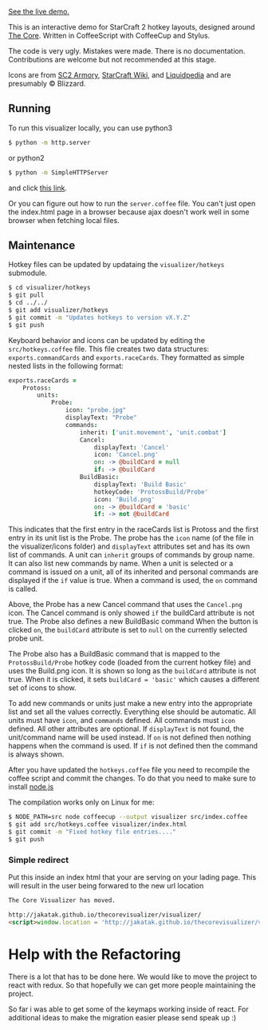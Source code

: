 
[See the live demo.](http://IvanVolosyuk.github.io/thecorevisualizer/visualizer)

This is an interactive demo for StarCraft 2 hotkey layouts, designed around [The Core](http://www.teamliquid.net/forum/viewmessage.php?topic_id=341878). Written in CoffeeScript with CoffeeCup and Stylus.

The code is very ugly. Mistakes were made. There is no documentation. Contributions are welcome but not recommended at this stage.

Icons are from [SC2 Armory](http://sc2armory.com/), [StarCraft Wiki](http://starcraft.wikia.com/wiki/StarCraft_II), and [Liquidpedia](http://wiki.teamliquid.net/starcraft2/Main_Page) and are presumably &copy; Blizzard.

## Running

To run this visualizer locally, you can use python3

```bash
$ python -m http.server
```
or python2
```bash
$ python -m SimpleHTTPServer
```
and click [this link](http://localhost:8000/visualizer).

Or you can figure out how to run the ``server.coffee`` file. You can't just open the index.html page in a browser because ajax doesn't work well in some browser when fetching local files.


## Maintenance

Hotkey files can be updated by updataing the ``visualizer/hotkeys`` submodule.

```bash
$ cd visualizer/hotkeys
$ git pull
$ cd ../../
$ git add visualizer/hotkeys
$ git commit -m "Updates hotkeys to version vX.Y.Z"
$ git push
```

Keyboard behavior and icons can be updated by editing the ``src/hotkeys.coffee`` file. This file creates two data structures: ``exports.commandCards`` and ``exports.raceCards``. They formatted as simple nested lists in the following format:

```coffee
exports.raceCards =
	Protoss:
		units:
			Probe:
				icon: "probe.jpg"
				displayText: "Probe"
				commands:
					inherit: ['unit.movement', 'unit.combat']
					Cancel:
						displayText: 'Cancel'
						icon: 'Cancel.png'
						on: -> @buildCard = null
						if: -> @buildCard
					BuildBasic:
						displayText: 'Build Basic'
						hotkeyCode: 'ProtossBuild/Probe'
						icon: 'Build.png'
						on: -> @buildCard = 'basic'
						if: -> not @buildCard
```

This indicates that the first entry in the raceCards list is Protoss and the first entry in its unit list is the Probe. The probe has the ``icon`` name (of the file in the visualizer/icons folder) and ``displayText`` attributes set and has its own list of commands. A unit can ``inherit`` groups of commands by group name. It can also list new commands by name. When a unit is selected or a command is issued on a unit, all of its inherited and personal commands are displayed if the ``if`` value is true. When a command is used, the ``on`` command is called.

Above, the Probe has a new Cancel command  that uses the ``Cancel.png`` icon. The Cancel command is only showed ``if`` the buildCard attribute is not true. The Probe also defines a new BuildBasic command  When the button is clicked ``on``, the ``buildCard`` attribute is set to ``null`` on the currently selected probe unit.

The Probe also has a BuildBasic command that is mapped to the ``ProtossBuild/Probe`` hotkey code (loaded from the current hotkey file) and uses the Build.png icon. It is shown so long as the ``buildCard`` attribute is not true. When it is clicked, it sets ``buildCard = 'basic'`` which causes a different set of icons to show.

To add new commands or units just make a new entry into the appropriate list and set all the values correctly. Everything else should be automatic. All units must have ``icon``, and ``commands`` defined. All commands must ``icon`` defined. All other attributes are optional. If ``displayText`` is not found, the unit/command name will be used instead. If ``on`` is not defined then nothing happens when the command is used. If ``if`` is not defined then the command is always shown.

After you have updated the ``hotkeys.coffee`` file you need to recompile the coffee script and commit the changes. To do that you need to make sure to install [node.js](http://nodejs.org/download/)

The compilation works only on Linux for me:

```bash
$ NODE_PATH=src node coffeecup --output visualizer src/index.coffee
$ git add src/hotkeys.coffee visualizer/index.html
$ git commit -m "Fixed hotkey file entries...."
$ git push
```


### Simple redirect

Put this inside an index html that your are serving on your lading page.
This will result in the user being forwared to the new url location 
``` html
The Core Visualizer has moved.

http://jakatak.github.io/thecorevisualizer/visualizer/
<script>window.location = 'http://jakatak.github.io/thecorevisualizer/visualizer/';</script>
```

# Help with the Refactoring
There is a lot that has to be done here.
We would like to move the project to react with redux. So that hopefully we can get more people maintaining the project.

So far i was able to get some of the keymaps working inside of react.
For additional ideas to make the migration easier please send speak up :)
